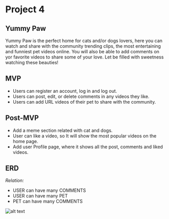 # Project 4

## Yummy Paw
Yummy Paw is the perfect home for cats and/or dogs lovers, here you can watch and share with the community trending clips, the most entertaining and funniest pet videos online. You will also be able to add comments on yor favorite videos to share some of your love. 
Let be filled with sweetness watching these beauties!

## MVP
- Users can register an account, log in and log out.
- Users can post, edit, or delete comments in any videos they like.
- Users can add URL videos of their pet to share with the community.

## Post-MVP
- Add a meme section related with cat and dogs.
- User can like a video, so It will show the most popular videos on the home page.
- Add user Profile page, where it shows all the post, comments and liked videos.

## ERD
*Relation:*
- USER can have many COMMENTS
- USER can have many PET
- PET can have many COMMENTS

![alt text](https://i.imgur.com/41Iqwst.jpg)